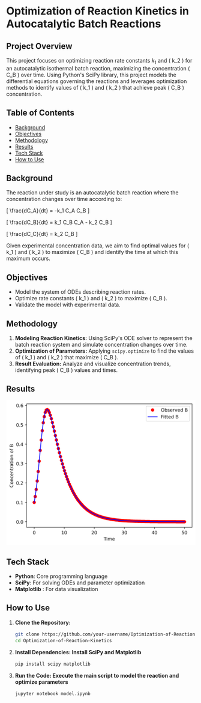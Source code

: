 # Optimization of Reaction Kinetics in Autocatalytic Batch Reactions

## Project Overview
This project focuses on optimizing reaction rate constants $k_1$ and \( k_2 \) for an autocatalytic isothermal batch reaction, maximizing the concentration \( C_B \) over time. Using Python's SciPy library, this project models the differential equations governing the reactions and leverages optimization methods to identify values of \( k_1 \) and \( k_2 \) that achieve peak \( C_B \) concentration.

## Table of Contents
- [Background](#background)
- [Objectives](#objectives)
- [Methodology](#methodology)
- [Results](#results)
- [Tech Stack](#tech-stack)
- [How to Use](#how-to-use)

## Background
The reaction under study is an autocatalytic batch reaction where the concentration changes over time according to:

\[
\frac{dC_A}{dt} = -k_1 C_A C_B
\]

\[
\frac{dC_B}{dt} = k_1 C_B C_A - k_2 C_B
\]

\[
\frac{dC_C}{dt} = k_2 C_B
\]

Given experimental concentration data, we aim to find optimal values for \( k_1 \) and \( k_2 \) to maximize \( C_B \) and identify the time at which this maximum occurs.

## Objectives
- Model the system of ODEs describing reaction rates.
- Optimize rate constants \( k_1 \) and \( k_2 \) to maximize \( C_B \).
- Validate the model with experimental data.

## Methodology
1. **Modeling Reaction Kinetics:** Using SciPy's ODE solver to represent the batch reaction system and simulate concentration changes over time.
2. **Optimization of Parameters:** Applying `scipy.optimize` to find the values of \( k_1 \) and \( k_2 \) that maximize \( C_B \).
3. **Result Evaluation:** Analyze and visualize concentration trends, identifying peak \( C_B \) values and times.

## Results
![Reaction Kinetics Plot](model_fitted.png)

## Tech Stack
- **Python**: Core programming language
- **SciPy**: For solving ODEs and parameter optimization
- **Matplotlib** : For data visualization

## How to Use
1. **Clone the Repository:**
   ```bash
   git clone https://github.com/your-username/Optimization-of-Reaction-Kinetics.git
   cd Optimization-of-Reaction-Kinetics
   
2. **Install Dependencies: Install SciPy and Matplotlib**
   ```bash
   pip install scipy matplotlib

3. **Run the Code: Execute the main script to model the reaction and optimize parameters**
   ```bash
   jupyter notebook model.ipynb
